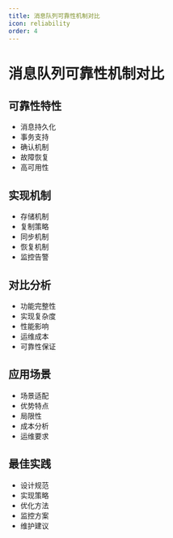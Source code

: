 ```yaml
---
title: 消息队列可靠性机制对比
icon: reliability
order: 4
---
```


# 消息队列可靠性机制对比

## 可靠性特性
- 消息持久化
- 事务支持
- 确认机制
- 故障恢复
- 高可用性

## 实现机制
- 存储机制
- 复制策略
- 同步机制
- 恢复机制
- 监控告警

## 对比分析
- 功能完整性
- 实现复杂度
- 性能影响
- 运维成本
- 可靠性保证

## 应用场景
- 场景适配
- 优势特点
- 局限性
- 成本分析
- 运维要求

## 最佳实践
- 设计规范
- 实现策略
- 优化方法
- 监控方案
- 维护建议

